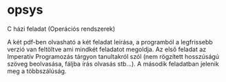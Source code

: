 # opsys
<p>C házi feladat (Operációs rendszerek)</p>
A két pdf-ben olvasható a két feladat leírása, a programból a legfrissebb verzió van feltöltve ami mindkét feladatot megoldja.
Az első feladat az Imperatív Programozás tárgyon tanultakról szól (nem rögzített hosszúságú szöveg beolvasása, fáljba írás olvasás stb...).
A második feladatban jelenik meg a többszálúság.
